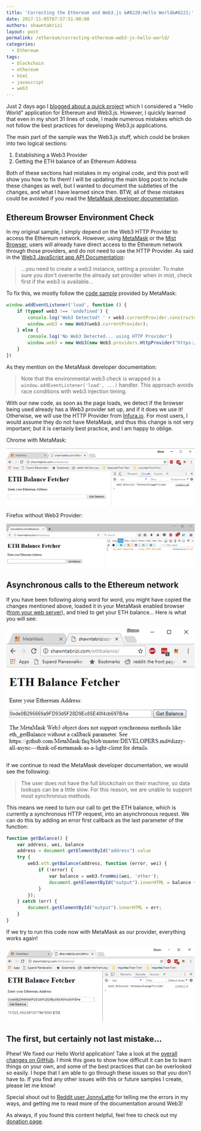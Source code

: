 ```yaml
---
title: 'Correcting the Ethereum and Web3.js &#8220;Hello World&#8221;'
date: 2017-11-05T07:57:51-08:00
authors: shawntabrizi
layout: post
permalink: /ethereum/correcting-ethereum-web3-js-hello-world/
categories:
  - Ethereum
tags:
  - blockchain
  - ethereum
  - html
  - javascript
  - web3
---
```


Just 2 days ago I [blogged about a quick project](https://shawntabrizi.com/ethereum/ethereum-web3-js-hello-world-get-eth-balance-ethereum-address/) which I considered a "Hello World" application for Ethereum and Web3.js. However, I quickly learned that even in my short 31 lines of code, I made numerous mistakes which do not follow the best practices for developing Web3.js applications.

The main part of the sample was the Web3.js stuff, which could be broken into two logical sections:

1.  Establishing a Web3 Provider
2.  Getting the ETH balance of an Ethereum Address

Both of these sections had mistakes in my original code, and this post will show you how to fix them! I will be updating the main blog post to include these changes as well, but I wanted to document the subtleties of the changes, and what I have learned since then. BTW, all of these mistakes could be avoided if you read the [MetaMask developer documentation](https://github.com/MetaMask/faq/blob/master/DEVELOPERS.md#partly_sunny-web3---ethereum-browser-environment-check).

## Ethereum Browser Environment Check

In my original sample, I simply depend on the Web3 HTTP Provider to access the Ethereum network. However, using [MetaMask](https://metamask.io/) or the [Mist Browser](https://github.com/ethereum/mist), users will already have direct access to the Ethereum network through those providers, and do not need to use the HTTP Provider. As said in the [Web3 JavaScript app API Documentation](https://github.com/ethereum/wiki/wiki/JavaScript-API#adding-web3):

> ...you need to create a web3 instance, setting a provider. To make sure you don't overwrite the already set provider when in mist, check first if the web3 is available...

To fix this, we mostly follow the [code sample](https://github.com/MetaMask/faq/blob/master/DEVELOPERS.md#partly_sunny-web3---ethereum-browser-environment-check) provided by MetaMask:

```javascript
window.addEventListener('load', function () {
    if (typeof web3 !== 'undefined') {
        console.log('Web3 Detected! ' + web3.currentProvider.constructor.name)
        window.web3 = new Web3(web3.currentProvider);
    } else {
        console.log('No Web3 Detected... using HTTP Provider')
        window.web3 = new Web3(new Web3.providers.HttpProvider("https://mainnet.infura.io/noapikey"));
    }
})
```

As they mention on the MetaMask developer documentation:

> Note that the environmental web3 check is wrapped in a `window.addEventListener('load', ...)` handler. This approach avoids race conditions with web3 injection timing.

With our new code, as soon as the page loads, we detect if the browser being used already has a Web3 provider set up, and if it does we use it! Otherwise, we will use the HTTP Provider from [Infura.io](https://infura.io/). For most users, I would assume they do not have MetaMask, and thus this change is not very important; but it is certainly best practice, and I am happy to oblige.

Chrome with MetaMask:

![](/assets/images/img_59feb77ae6a85.png)

Firefox without Web3 Provider:

![](/assets/images/img_59feb7629ffba.png)

## Asynchronous calls to the Ethereum network

If you have been following along word for word, you might have copied the changes mentioned above, loaded it in your MetaMask enabled browser ([from your web server](https://github.com/MetaMask/faq/blob/master/DEVELOPERS.md#globe_with_meridians-https---web-server-required)), and tried to get your ETH balance... Here is what you will see:

![](/assets/images/img_59feb8e353a07.png)

If we continue to read the MetaMask developer documentation, we would see the following:

> The user does not have the full blockchain on their machine, so data lookups can be a little slow. For this reason, we are unable to support most synchronous methods.

This means we need to turn our call to get the ETH balance, which is currently a synchronous HTTP request, into an asynchronous request. We can do this by adding an error first callback as the last parameter of the function:

```javascript
function getBalance() {
    var address, wei, balance
    address = document.getElementById("address").value
    try {
        web3.eth.getBalance(address, function (error, wei) {
            if (!error) {
                var balance = web3.fromWei(wei, 'ether');
                document.getElementById("output").innerHTML = balance + " ETH";
            }
        });
    } catch (err) {
        document.getElementById("output").innerHTML = err;
    }
}
```

If we try to run this code now with MetaMask as our provider, everything works again!

![](/assets/images/img_59febfad543a1.png)

## The first, but certainly not last mistake...

Phew! We fixed our Hello World application! Take a look at the [overall changes on GitHub](https://github.com/shawntabrizi/ETH-Balance/commit/daa8ac6c380c6f870807023e295d51a03a21edef). I think this goes to show how difficult it can be to learn things on your own, and some of the best practices that can be overlooked so easily. I hope that I am able to go through these issues so that you don't have to. If you find any other issues with this or future samples I create, please let me know!

Special shout out to [Reddit user JonnyLatte](https://www.reddit.com/r/ethdev/comments/7acshg/in_the_spirit_of_devcon3_build_your_first_web3js/dp9xdff/?utm_content=permalink&utm_medium=user&utm_source=reddit&utm_name=frontpage) for telling me the errors in my ways, and getting me to read more of the documentation around Web3!

As always, if you found this content helpful, feel free to check out my [donation page](https://shawntabrizi.com/donate/).
